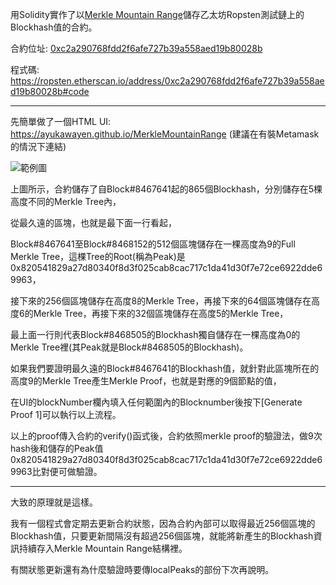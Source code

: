 用Solidity實作了以[Merkle Mountain Range](https://github.com/nervosnetwork/merkle-mountain-range)儲存乙太坊Ropsten測試鏈上的Blockhash值的合約。

合約位址: [0xc2a290768fdd2f6afe727b39a558aed19b80028b](https://ropsten.etherscan.io/address/0xc2a290768fdd2f6afe727b39a558aed19b80028b)

程式碼: https://ropsten.etherscan.io/address/0xc2a290768fdd2f6afe727b39a558aed19b80028b#code

---------------------------

先簡單做了一個HTML UI: https://ayukawayen.github.io/MerkleMountainRange (建議在有裝Metamask的情況下連結)

![範例圖](https://i.imgur.com/LWDKB7q.png)

上圖所示，合約儲存了自Block#8467641起的865個Blockhash，分別儲存在5棵高度不同的Merkle Tree內，


從最久遠的區塊，也就是最下面一行看起，

Block#8467641至Block#8468152的512個區塊儲存在一棵高度為9的Full Merkle Tree，這棵Tree的Root(稱為Peak)是0x820541829a27d80340f8d3f025cab8cac717c1da41d30f7e72ce6922dde69963，

接下來的256個區塊儲存在高度8的Merkle Tree，再接下來的64個區塊儲存在高度6的Merkle Tree，再接下來的32個區塊儲存在高度5的Merkle Tree，

最上面一行則代表Block#8468505的Blockhash獨自儲存在一棵高度為0的Merkle Tree裡(其Peak就是Block#8468505的Blockhash)。



如果我們要證明最久遠的Block#8467641的Blockhash值，就針對此區塊所在的高度9的Merkle Tree產生Merkle Proof，也就是對應的9個節點的值，

在UI的blockNumber欄內填入任何範圍內的Blocknumber後按下[Generate Proof 1]可以執行以上流程。

以上的proof傳入合約的verify()函式後，合約依照merkle proof的驗證法，做9次hash後和儲存的Peak值0x820541829a27d80340f8d3f025cab8cac717c1da41d30f7e72ce6922dde69963比對便可做驗證。

---------------------------

大致的原理就是這樣。

我有一個程式會定期去更新合約狀態，因為合約內部可以取得最近256個區塊的Blockhash值，只要更新間隔沒有超過256個區塊，就能將新產生的Blockhash資訊持續存入Merkle Mountain Range結構裡。

有關狀態更新還有為什麼驗證時要傳localPeaks的部份下次再說明。
